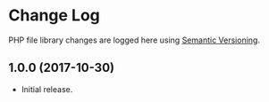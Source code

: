# Change Log #

PHP file library changes are logged here using <a href="http://semver.org/">Semantic Versioning</a>.

## 1.0.0 (2017-10-30) ##
* Initial release.

